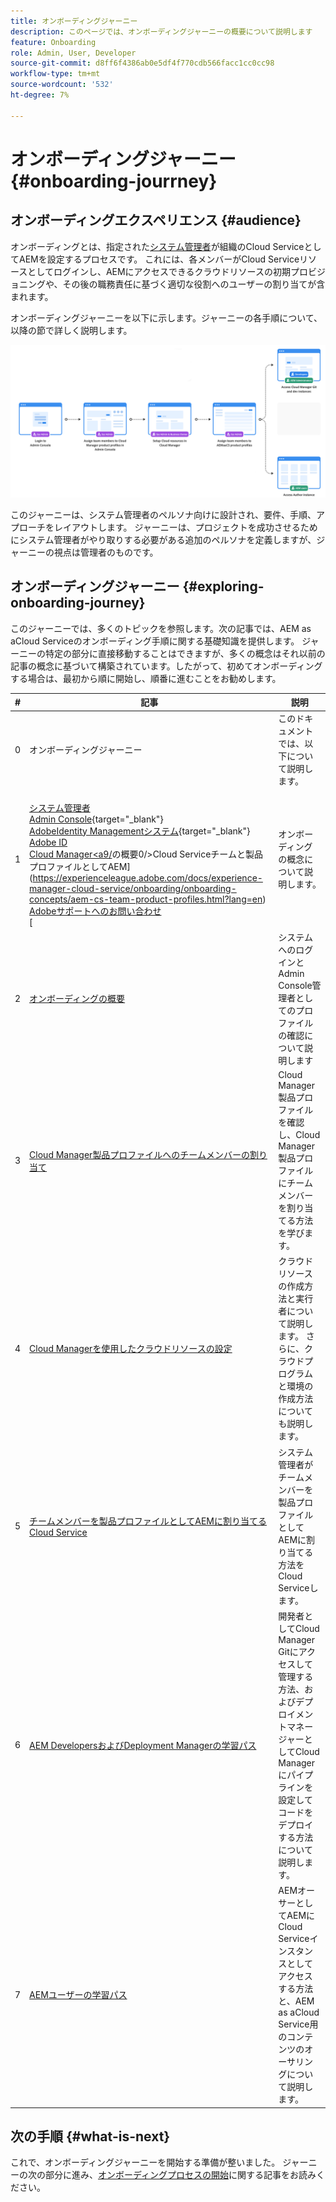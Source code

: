 ```yaml
---
title: オンボーディングジャーニー
description: このページでは、オンボーディングジャーニーの概要について説明します
feature: Onboarding
role: Admin, User, Developer
source-git-commit: d8ff6f4386ab0e5df4f770cdb566facc1cc0cc98
workflow-type: tm+mt
source-wordcount: '532'
ht-degree: 7%

---
```


# オンボーディングジャーニー {#onboarding-jourrney}

## オンボーディングエクスペリエンス {#audience}

オンボーディングとは、指定された[システム管理者](https://experienceleague.adobe.com/docs/experience-manager-cloud-service/onboarding/onboarding-concepts/system-administrator.html?lang=en)が組織のCloud ServiceとしてAEMを設定するプロセスです。 これには、各メンバーがCloud Serviceリソースとしてログインし、AEMにアクセスできるクラウドリソースの初期プロビジョニングや、その後の職務責任に基づく適切な役割へのユーザーの割り当てが含まれます。

オンボーディングジャーニーを以下に示します。ジャーニーの各手順について、以降の節で詳しく説明します。

![](/help/journey-onboarding/assets/onboarding-journey.png)

このジャーニーは、システム管理者のペルソナ向けに設計され、要件、手順、アプローチをレイアウトします。 ジャーニーは、プロジェクトを成功させるためにシステム管理者がやり取りする必要がある追加のペルソナを定義しますが、ジャーニーの視点は管理者のものです。

## オンボーディングジャーニー {#exploring-onboarding-journey}

このジャーニーでは、多くのトピックを参照します。次の記事では、AEM as aCloud Serviceのオンボーディング手順に関する基礎知識を提供します。 ジャーニーの特定の部分に直接移動することはできますが、多くの概念はそれ以前の記事の概念に基づいて構築されています。したがって、初めてオンボーディングする場合は、最初から順に開始し、順番に進むことをお勧めします。

| # | 記事 | 説明 |
|---|---|---|
| 0 | オンボーディングジャーニー | このドキュメントでは、以下について説明します。 |
| 1 | <br>[システム管理者](https://experienceleague.adobe.com/docs/experience-manager-cloud-service/onboarding/onboarding-concepts/system-administrator.html?lang=en)<br>[Admin Console](https://experienceleague.adobe.com/docs/experience-manager-cloud-service/onboarding/onboarding-concepts/admin-console.html?lang=en){target=&quot;_blank&quot;}<br>[AdobeIdentity Managementシステム](https://experienceleague.adobe.com/docs/experience-manager-cloud-service/onboarding/onboarding-concepts/ims.html?lang=en){target=&quot;_blank&quot;}<br>[Adobe ID](https://experienceleague.adobe.com/docs/experience-manager-cloud-service/onboarding/onboarding-concepts/adobe-id.html?lang=en)<br>[Cloud Manager&lt;a9/](https://experienceleague.adobe.com/docs/experience-manager-cloud-service/onboarding/onboarding-concepts/cloud-manager-introduction.html?lang=en)の概要0/>Cloud Serviceチームと製品プロファイルとしてAEM](https://experienceleague.adobe.com/docs/experience-manager-cloud-service/onboarding/onboarding-concepts/aem-cs-team-product-profiles.html?lang=en)<br>[Adobeサポートへのお問い合わせ](https://experienceleague.adobe.com/docs/experience-manager-cloud-service/onboarding/onboarding-concepts/onboarding-help-resources.html?lang=en)<br>[ | オンボーディングの概念について説明します。 |
| 2 | [オンボーディングの概要](/help/journey-onboarding/sysadmin/get-started-onboarding-journey.md) | システムへのログインとAdmin Console管理者としてのプロファイルの確認について説明します |
| 3 | [Cloud Manager製品プロファイルへのチームメンバーの割り当て](/help/journey-onboarding/sysadmin/assign-team-members-cloud-manager.md) | Cloud Manager製品プロファイルを確認し、Cloud Manager製品プロファイルにチームメンバーを割り当てる方法を学びます。 |
| 4 | [Cloud Managerを使用したクラウドリソースの設定](/help/journey-onboarding/sysadmin/setup-cloud-resources-via-cloud-manager.md) | クラウドリソースの作成方法と実行者について説明します。 さらに、クラウドプログラムと環境の作成方法についても説明します。 |
| 5 | [チームメンバーを製品プロファイルとしてAEMに割り当てるCloud Service](/help/journey-onboarding/sysadmin/assign-team-members-aem-cloud-service.md) | システム管理者がチームメンバーを製品プロファイルとしてAEMに割り当てる方法をCloud Serviceします。 |
| 6 | [AEM DevelopersおよびDeployment Managerの学習パス](/help/journey-onboarding/sysadmin/learning-path-developers-deploymentmanagers.md) | 開発者としてCloud Manager Gitにアクセスして管理する方法、およびデプロイメントマネージャーとしてCloud Managerにパイプラインを設定してコードをデプロイする方法について説明します。 |
| 7 | [AEMユーザーの学習パス](/help/journey-onboarding/sysadmin/learning-path-aem-users.md) | AEMオーサーとしてAEMにCloud Serviceインスタンスとしてアクセスする方法と、AEM as aCloud Service用のコンテンツのオーサリングについて説明します。 |

## 次の手順 {#what-is-next}

これで、オンボーディングジャーニーを開始する準備が整いました。 ジャーニーの次の部分に進み、[オンボーディングプロセスの開始](/help/journey-onboarding/sysadmin/get-started-onboarding-journey.md)に関する記事をお読みください。